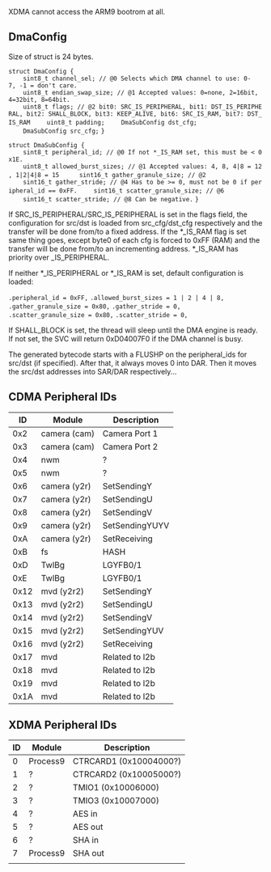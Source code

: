 XDMA cannot access the ARM9 bootrom at all.

## DmaConfig

Size of struct is 24 bytes.

`struct DmaConfig {`
`    sint8_t channel_sel; // @0 Selects which DMA channel to use: 0-7, -1 = don't care.`
`    uint8_t endian_swap_size; // @1 Accepted values: 0=none, 2=16bit, 4=32bit, 8=64bit.`
`    uint8_t flags; // @2 bit0: SRC_IS_PERIPHERAL, bit1: DST_IS_PERIPHERAL, bit2: SHALL_BLOCK, bit3: KEEP_ALIVE, bit6: SRC_IS_RAM, bit7: DST_IS_RAM`
`    uint8_t padding;`
`    DmaSubConfig dst_cfg;`
`    DmaSubConfig src_cfg;`
`}`

`struct DmaSubConfig {`
`    sint8_t peripheral_id; // @0 If not *_IS_RAM set, this must be < 0x1E.`
`    uint8_t allowed_burst_sizes; // @1 Accepted values: 4, 8, 4|8 = 12, 1|2|4|8 = 15 `
`    sint16_t gather_granule_size; // @2`
`    sint16_t gather_stride; // @4 Has to be >= 0, must not be 0 if peripheral_id == 0xFF.`
`    sint16_t scatter_granule_size; // @6`
`    sint16_t scatter_stride; // @8 Can be negative.`
`}`

If SRC_IS_PERIPHERAL/SRC_IS_PERIPHERAL is set in the flags field, the
configuration for src/dst is loaded from src_cfg/dst_cfg respectively
and the transfer will be done from/to a fixed address. If the \*_IS_RAM
flag is set same thing goes, except byte0 of each cfg is forced to 0xFF
(RAM) and the transfer will be done from/to an incrementing address.
\*_IS_RAM has priority over _IS_PERIPHERAL.

If neither \*_IS_PERIPHERAL or \*_IS_RAM is set, default configuration
is loaded:

`.peripheral_id = 0xFF,`
`.allowed_burst_sizes = 1 | 2 | 4 | 8,`
`.gather_granule_size = 0x80,`
`.gather_stride = 0,`
`.scatter_granule_size = 0x80,`
`.scatter_stride = 0,`

If SHALL_BLOCK is set, the thread will sleep until the DMA engine is
ready. If not set, the SVC will return 0xD04007F0 if the DMA channel is
busy.

The generated bytecode starts with a FLUSHP on the peripheral_ids for
src/dst (if specified). After that, it always moves 0 into DAR. Then it
moves the src/dst addresses into SAR/DAR respectively...

## CDMA Peripheral IDs

| ID   | Module       | Description    |
|------|--------------|----------------|
| 0x2  | camera (cam) | Camera Port 1  |
| 0x3  | camera (cam) | Camera Port 2  |
| 0x4  | nwm          | ?              |
| 0x5  | nwm          | ?              |
| 0x6  | camera (y2r) | SetSendingY    |
| 0x7  | camera (y2r) | SetSendingU    |
| 0x8  | camera (y2r) | SetSendingV    |
| 0x9  | camera (y2r) | SetSendingYUYV |
| 0xA  | camera (y2r) | SetReceiving   |
| 0xB  | fs           | HASH           |
| 0xD  | TwlBg        | LGYFB0/1       |
| 0xE  | TwlBg        | LGYFB0/1       |
| 0x12 | mvd (y2r2)   | SetSendingY    |
| 0x13 | mvd (y2r2)   | SetSendingU    |
| 0x14 | mvd (y2r2)   | SetSendingV    |
| 0x15 | mvd (y2r2)   | SetSendingYUV  |
| 0x16 | mvd (y2r2)   | SetReceiving   |
| 0x17 | mvd          | Related to l2b |
| 0x18 | mvd          | Related to l2b |
| 0x19 | mvd          | Related to l2b |
| 0x1A | mvd          | Related to l2b |

## XDMA Peripheral IDs

| ID  | Module   | Description            |
|-----|----------|------------------------|
| 0   | Process9 | CTRCARD1 (0x10004000?) |
| 1   | ?        | CTRCARD2 (0x10005000?) |
| 2   | ?        | TMIO1 (0x10006000)     |
| 3   | ?        | TMIO3 (0x10007000)     |
| 4   | ?        | AES in                 |
| 5   | ?        | AES out                |
| 6   | ?        | SHA in                 |
| 7   | Process9 | SHA out                |
|     |          |                        |